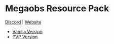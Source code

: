 # Megaobs Resource Pack

[Discord](https://discord.gg/pnwNDhX7AU) | [Website](https://xxbob05xx.github.io/)

- [Vanilla Version](https://github.com/xXbob05Xx/Megaobs-Resource-Pack/blob/main/Megaobs_Vanilla.md)
- [PVP Version](https://github.com/xXbob05Xx/Megaobs-Resource-Pack/blob/main/Megaobs_PVP.md)
